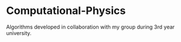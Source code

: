 # Computational-Physics

Algorithms developed in collaboration with my group during 3rd year university.
